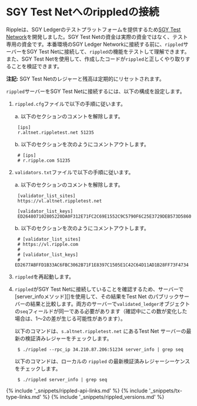 # SGY Test Netへのrippledの接続

Rippleは、SGY Ledgerのテストプラットフォームを提供するため[SGY Test Network](https://ripple.com/build/xrp-test-net/)を開発しました。SGY Test Netの資金は実際の資金ではなく、テスト専用の資金です。本番環境のSGY Ledger Networkに接続する前に、`rippled`サーバーをSGY Test Netに接続して、`rippled`の機能をテストして理解できます。また、SGY Test Netを使用して、作成したコードが`rippled`と正しくやり取りすることを検証できます。

**注記:** SGY Test Netのレジャーと残高は定期的にリセットされます。

`rippled`サーバーをSGY Test Netに接続するには、以下の構成を設定します。

1. `rippled.cfg`ファイルで以下の手順に従います。

    a. 以下のセクションのコメントを解除します。

        [ips]
        r.altnet.rippletest.net 51235

    b. 以下のセクションを次のようにコメントアウトします。

        # [ips]
        # r.ripple.com 51235

2. `validators.txt`ファイルで以下の手順に従います。

    a. 以下のセクションのコメントを解除します。

        [validator_list_sites]
        https://vl.altnet.rippletest.net

        [validator_list_keys]
        ED264807102805220DA0F312E71FC2C69E1552C9C5790F6C25E3729DEB573D5860

    b. 以下のセクションを次のようにコメントアウトします。

        # [validator_list_sites]
        # https://vl.ripple.com
        #
        # [validator_list_keys]
        # ED2677ABFFD1B33AC6FBC3062B71F1E8397C1505E1C42C64D11AD1B28FF73F4734

3. `rippled`を再起動します。

4. `rippled`がSGY Test Netに接続していることを確認するため、サーバーで[server_infoメソッド][]を使用して、その結果をTest Net のパブリックサーバーの結果と比較します。両方のサーバーで`validated_ledger`オブジェクトの`seq`フィールドが同一である必要があります（確認中にこの数が変化した場合は、1～2の差が生じる可能性があります）。

    以下のコマンドは、`s.altnet.rippletest.net` にあるTest Net サーバーの最新の検証済みレジャーをチェックします。

        $ ./rippled --rpc_ip 34.210.87.206:51234 server_info | grep seq

    以下のコマンドは、ローカルの `rippled` の最新検証済みレジャーシーケンスをチェックします。

        $ ./rippled server_info | grep seq



<!--{# common link defs #}-->
{% include '_snippets/rippled-api-links.md' %}
{% include '_snippets/tx-type-links.md' %}
{% include '_snippets/rippled_versions.md' %}
